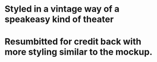 # Styled in a vintage way of a speakeasy kind of theater
# Resumbitted for credit back with more styling similar to the mockup.
